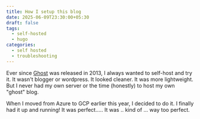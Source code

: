 ```yaml
---
title: How I setup this blog
date: 2025-06-09T23:30:00+05:30
draft: false
tags:
  - self-hosted
  - hugo
categories:
  - self hosted
  - troubleshooting
---
```

Ever since [Ghost](https://github.com/TryGhost/Ghost) was released in 2013, I always wanted to self-host and try it. It wasn't blogger or wordpress. It looked cleaner. It was more lightweight. But I never had my own server or the time (honestly) to host my own "ghost" blog.

When I moved from Azure to GCP earlier this year, I decided to do it. I finally had it up and running! It was perfect..... It was .. kind of ... way too perfect.